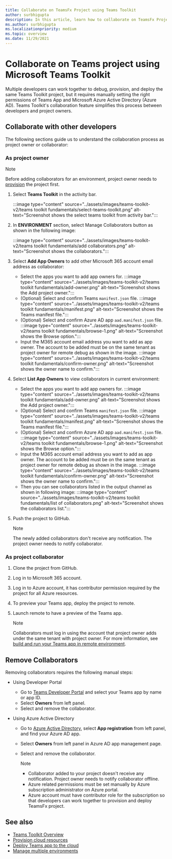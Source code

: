 ```yaml
---
title: Collaborate on TeamsFx Project using Teams Toolkit
author: surbhigupta
description: In this article, learn how to collaborate on TeamsFx Project using Teams Toolkit and collaborate with other developers.
ms.author: surbhigupta
ms.localizationpriority: medium
ms.topic: overview
ms.date: 11/29/2021
---
```


# Collaborate on Teams project using Microsoft Teams Toolkit

Multiple developers can work together to debug, provision, and deploy the same Teams Toolkit project, but it requires manually setting the right permissions of Teams App and Microsoft Azure Active Directory (Azure AD). Teams Toolkit's collaboration feature simplifies this process between developers and project owners.

## Collaborate with other developers

The following sections guide us to understand the collaboration process as project owner or collaborator:

### As project owner

  > [!NOTE]
  > Before adding collaborators for an environment, project owner needs to [provision](provision.md) the project first.

  1. Select **Teams Toolkit** in the activity bar.
  
     :::image type="content" source="../assets/images/teams-toolkit-v2/teams toolkit fundamentals/select-teams-toolkit.png" alt-text="Screenshot shows the select teams toolkit from activity bar.":::

  1. In **ENVIRONMENT** section, select Manage Collaborators button as shown in the following image:

     :::image type="content" source="../assets/images/teams-toolkit-v2/teams toolkit fundamentals/add collaborators.png" alt-text="Screenshot shows the collaborators.":::

  1. Select **Add App Owners** to add other Microsoft 365 account email address as collaborator:

        * Select the apps you want to add app owners for.
        :::image type="content" source="../assets/images/teams-toolkit-v2/teams toolkit fundamentals/add-owner.png" alt-text="Screenshot shows the Add project owner.":::
        * (Optional) Select and confirm Teams `manifest.json` file.
        :::image type="content" source="../assets/images/teams-toolkit-v2/teams toolkit fundamentals/manifest.png" alt-text="Screenshot shows the Teams manifest file.":::
        * (Optional) Select and confirm Azure AD app `aad.manifest.json` file.
        :::image type="content" source="../assets/images/teams-toolkit-v2/teams toolkit fundamentals/browse-1.png" alt-text="Screenshot shows the Browse option.":::
        * Input the M365 account email address you want to add as app owner. The account to be added must be on the same tenant as project owner for remote debug as shown in the image.
        :::image type="content" source="../assets/images/teams-toolkit-v2/teams toolkit fundamentals/confirm-owner.png" alt-text="Screenshot shows the owner name to confirm.":::

  1. Select **List App Owners** to view collaborators in current environment:

        * Select the apps you want to add app owners for.
        :::image type="content" source="../assets/images/teams-toolkit-v2/teams toolkit fundamentals/add-owner.png" alt-text="Screenshot shows the Add project owner.":::
        * (Optional) Select and confirm Teams `manifest.json` file.
        :::image type="content" source="../assets/images/teams-toolkit-v2/teams toolkit fundamentals/manifest.png" alt-text="Screenshot shows the Teams manifest file.":::
        * (Optional) Select and confirm Azure AD app `aad.manifest.json` file.
        :::image type="content" source="../assets/images/teams-toolkit-v2/teams toolkit fundamentals/browse-1.png" alt-text="Screenshot shows the Browse option.":::
        * Input the M365 account email address you want to add as app owner. The account to be added must be on the same tenant as project owner for remote debug as shown in the image.
        :::image type="content" source="../assets/images/teams-toolkit-v2/teams toolkit fundamentals/confirm-owner.png" alt-text="Screenshot shows the owner name to confirm.":::
        * Then you can see collaborators listed in the output channel as shown in following image:
        :::image type="content" source="../assets/images/teams-toolkit-v2/teams toolkit fundamentals/list of collaborators.png" alt-text="Screenshot shows the collaborators list.":::

  1. Push the project to GitHub.

     > [!NOTE]
     > The newly added collaborators don't receive any notification. The project owner needs to notify collaborator.

### As project collaborator

  1. Clone the project from GitHub.
  2. Log in to Microsoft 365 account.
  3. Log in to Azure account, it has contributor permission required by the project for all Azure resources.
  4. To preview your Teams app, deploy the project to remote.
  5. Launch remote to have a preview of the Teams app.

     > [!NOTE]
     > Collaborators must log in using the account that project owner adds under the same tenant with project owner. For more information, see [build and run your Teams app in remote environment](/microsoftteams/platform/sbs-gs-javascript?tabs=vscode%2Cvsc%2Cviscode%2Cvcode&tutorial-step=3).

## Remove Collaborators

Removing collaborators requires the following manual steps:

* Using Developer Portal

  * Go to [Teams Developer Portal](https://dev.teams.microsoft.com/home) and select your Teams app by name or app ID.
  * Select **Owners** from left panel.
  * Select and remove the collaborator.

* Using Azure Active Directory

  * Go to [Azure Active Directory](https://ms.portal.azure.com/#blade/Microsoft_AAD_IAM/ActiveDirectoryMenuBlade/RegisteredApps), select **App registration** from left panel, and find your Azure AD app.
  * Select **Owners** from left panel in Azure AD app management page.
  * Select and remove the collaborator.

    > [!NOTE]
    >
    > * Collaborator added to your project doesn't receive any notification. Project owner needs to notify collaborator offline.
    > * Azure related permissions must be set manually by Azure subscription administrator on Azure portal.
    > * Azure account must have contributor role for the subscription so that developers can work together to provision and deploy TeamsFx project.

## See also

* [Teams Toolkit Overview](teams-toolkit-fundamentals.md)
* [Provision cloud resources](provision.md)
* [Deploy Teams app to the cloud](deploy.md)
* [Manage multiple environments](TeamsFx-multi-env.md)
